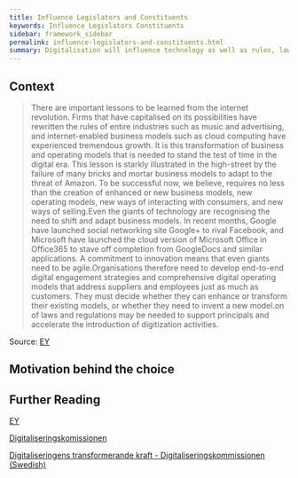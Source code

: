 ```yaml
---
title: Influence Legislators and Constituents
keywords: Influence Legislators Constituents
sidebar: framework_sidebar
permalink: influence-legislators-and-constituents.html
summary: Digitalisation will influence technology as well as rules, laws and business models. Let´s be a part of it.
---
```


## Context

> There are important lessons to be learned from the internet revolution. Firms that have capitalised on its possibilities have rewritten the rules of entire industries such as music and advertising, and internet-enabled business models such as cloud computing have experienced tremendous growth. It is this transformation of business and operating models that is needed to stand the test of time in the digital era. This lesson is starkly illustrated in the high-street by the failure of many bricks and mortar business models to adapt to the threat of Amazon. To be successful now, we believe, requires no less than the creation of enhanced or new business models, new operating models, new ways of interacting with consumers, and new ways of selling.Even the giants of technology are recognising the need to shift and adapt business models. In recent months, Google have launched social networking site Google+ to rival Facebook, and Microsoft have launched the cloud version of Microsoft Office in Office365 to stave off completion from GoogleDocs and similar applications. A commitment to innovation means that even giants need to be agile.Organisations therefore need to develop end-to-end digital engagement strategies and comprehensive digital operating models that address suppliers and employees just as much as customers. They must decide whether they can enhance or transform their existing models, or whether they need to invent a new model.on of laws and regulations may be needed to support principals and accelerate the introduction of digitization activities.

Source: [EY](http://www.ey.com/Publication/vwLUAssets/The_digitisation_of_everything_-_How_organisations_must_adapt_to_changing_consumer_behaviour/$FILE/EY_Digitisation_of_everything.pdf)

## Motivation behind the choice


## Further Reading
[EY](http://www.ey.com/Publication/vwLUAssets/The_digitisation_of_everything_-_How_organisations_must_adapt_to_changing_consumer_behaviour/$FILE/EY_Digitisation_of_everything.pdf)

[Digitaliseringskomissionen](https://digitaliseringskommissionen.se/rapport/)

 [Digitaliseringens transformerande kraft - Digitaliseringskommissionen (Swedish)](https://digitaliseringskommissionen.se/wp-content/uploads/2015/09/03-Digitaliseringens-transformerande-kraft_20150928.pdf)
